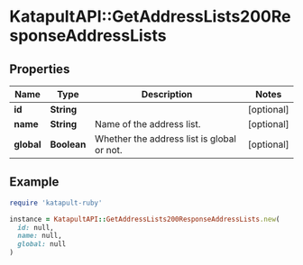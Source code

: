 # KatapultAPI::GetAddressLists200ResponseAddressLists

## Properties

| Name | Type | Description | Notes |
| ---- | ---- | ----------- | ----- |
| **id** | **String** |  | [optional] |
| **name** | **String** | Name of the address list. | [optional] |
| **global** | **Boolean** | Whether the address list is global or not. | [optional] |

## Example

```ruby
require 'katapult-ruby'

instance = KatapultAPI::GetAddressLists200ResponseAddressLists.new(
  id: null,
  name: null,
  global: null
)
```

